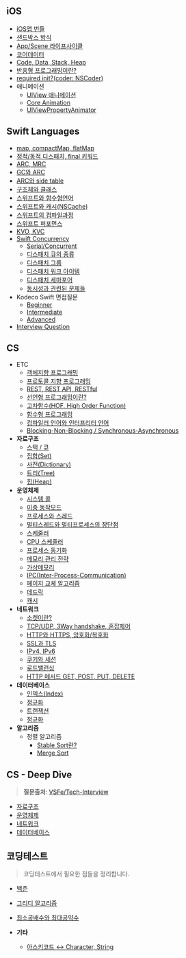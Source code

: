 ## iOS
- [iOS앱 번들](./iOS/app-bundle.md)
- [샌드박스 방식](./iOS/sandbox.md)
- [App/Scene 라이프사이클](./iOS/app-scene-lifecycle.md)
- [코어데이터](./iOS/coredata.md)
- [Code, Data, Stack, Heap](./iOS/code-data-stack-heap.md)
- [반응형 프로그래밍이란?](./iOS/reactive-programming.md)
- [required init?(coder: NSCoder)](./iOS/nscoder.md)
- 애니메이션
    - [UIView 애니메이션](./iOS/animation/uiview-animation.md)
    - [Core Animation]()
    - [UIViewPropertyAnimator]()

## Swift Languages
- [map, compactMap, flatMap](./swift-language/map_compactMap.md)
- [정적/동적 디스패치, final 키워드](./swift-language/dynamic-static-dispatch.md)
- [ARC, MRC](./swift-language/MRC-ARC.md)
- [GC와 ARC](./swift-language/gc-arc.md)
- [ARC와 side table](./swift-language/arc-sidetable.md)
- [구조체와 클래스](./swift-language/class-and-struct.md)
- [스위프트와 함수형언어](./swift-language/functional-programming.md)
- [스위프트와 캐시(NSCache)](./swift-language/swift-cache.md)
- [스위프트의 컴파일과정](./swift-language/swift-compile.md)
- [스위프트 퍼포먼스](./swift-language/swift-performance.md)
- [KVO, KVC](./swift-language/%08kvc-kvo.md)
- [Swift Concurrency](./swift-language/swift-concurrency.md)
    - [Serial/Concurrent](./swift-language/swift-concurrent/serial-concurrent.md)
    - [디스패치 큐의 종류](./swift-language/swift-concurrent/dispatchqueue.md)
    - [디스패치 그룹](./swift-language/swift-concurrent/dispatch-group.md)
    - [디스패치 워크 아이템](./swift-language/swift-concurrent/dispatchworkitem.md)
    - [디스패치 세마포어](./swift-language/swift-concurrent/semaphore.md)
    - [동시성과 관련된 문제들]()
- Kodeco Swift 면접질문
    - [Beginner]()
    - [Intermediate]()
    - [Advanced]()
- [Interview Question](./swift-language/interview_question/swift-interview-question.md)

## CS
- ETC
    - [객체지향 프로그래밍](./cs/etc/OOP.md)
    - [프로토콜 지향 프로그래밍](./cs/etc/protocol-oriented-programming.md)
    - [REST, REST API, RESTful](./cs/etc/restfulAPI.md)
    - [선언형 프로그래밍이란?]()
    - [고차함수(HOF, High Order Function)]()
    - [함수형 프로그래밍](./cs/etc/functional-programming.md)
    - [컴파일러 언어와 인터프리터 언어](./cs/etc/compile-interpreter.md)
    - [Blocking-Non-Blocking / Synchronous-Asynchronous](./cs/etc/blocking-nonblocking.md)
- **자료구조**
    - [스택 / 큐](./PS/data-structure/stack-queue.md)
    - [집합(Set)](./PS/data-structure/set.md)
    - [사전(Dictionary)](./PS/data-structure/dictionary.md)
    - [트리(Tree)](./cs/%EC%9E%90%EB%A3%8C%EA%B5%AC%EC%A1%B0/tree.md)
    - [힙(Heap)](./cs/%EC%9E%90%EB%A3%8C%EA%B5%AC%EC%A1%B0/heap.md)
- **운영체제**
    - [시스템 콜](./cs/%EC%9A%B4%EC%98%81%EC%B2%B4%EC%A0%9C/system-call.md)
    - [이중 동작모드](./cs/%EC%9A%B4%EC%98%81%EC%B2%B4%EC%A0%9C/dual-mode.md)
    - [프로세스와 스레드](./cs/%EC%9A%B4%EC%98%81%EC%B2%B4%EC%A0%9C/process-thread.md)
    - [멀티스레드와 멀티프로세스의 장단점](./cs/%EC%9A%B4%EC%98%81%EC%B2%B4%EC%A0%9C/multi-process-thread.md)
    - [스케줄러](./cs/%EC%9A%B4%EC%98%81%EC%B2%B4%EC%A0%9C/scheduler.md)
    - [CPU 스케줄러](./cs/%EC%9A%B4%EC%98%81%EC%B2%B4%EC%A0%9C/cpu-scheduler.md)
    - [프로세스 동기화](./cs/%EC%9A%B4%EC%98%81%EC%B2%B4%EC%A0%9C/process-synchonize.md)
    - [메모리 관리 전략](./cs/%EC%9A%B4%EC%98%81%EC%B2%B4%EC%A0%9C/memory-handle.md)
    - [가상메모리](./cs/%EC%9A%B4%EC%98%81%EC%B2%B4%EC%A0%9C/virtual-memory.md)
    - [IPC(Inter-Process-Communication)](./cs/%EC%9A%B4%EC%98%81%EC%B2%B4%EC%A0%9C/ipc.md)
    - [페이지 교체 알고리즘](./cs/%EC%9A%B4%EC%98%81%EC%B2%B4%EC%A0%9C/page-algorithm.md)
    - [데드락](./cs/%EC%9A%B4%EC%98%81%EC%B2%B4%EC%A0%9C/deadlock.md)
    - [캐시](./cs/%EC%9A%B4%EC%98%81%EC%B2%B4%EC%A0%9C/cache.md)
- **네트워크**
    - [소켓이란?](./cs/%EB%84%A4%ED%8A%B8%EC%9B%8C%ED%81%AC/socket.md)
    - [TCP/UDP, 3Way handshake, 혼잡제어](./cs/%EB%84%A4%ED%8A%B8%EC%9B%8C%ED%81%AC/network.md)
    - [HTTP와 HTTPS, 암호화/복호화](./cs/%EB%84%A4%ED%8A%B8%EC%9B%8C%ED%81%AC/HTTP%EC%99%80%20HTTPS.md)
    - [SSL과 TLS](./cs/%EB%84%A4%ED%8A%B8%EC%9B%8C%ED%81%AC/ssl-tls.md)
    - [IPv4, IPv6](./cs/%EB%84%A4%ED%8A%B8%EC%9B%8C%ED%81%AC/ipv4v6.md)
    - [쿠키와 세션](./cs/%EB%84%A4%ED%8A%B8%EC%9B%8C%ED%81%AC/cookie-and-session.md)
    - [로드밸런싱](./cs/%EB%84%A4%ED%8A%B8%EC%9B%8C%ED%81%AC/load_balancing.md)
    - [HTTP 메서드 GET, POST, PUT, DELETE](./cs/%EB%84%A4%ED%8A%B8%EC%9B%8C%ED%81%AC/HTTPmethod.md)
- **데이터베이스**
    - [인덱스(Index)](./cs/%EB%8D%B0%EC%9D%B4%ED%84%B0%EB%B2%A0%EC%9D%B4%EC%8A%A4/index.md)
    - [정규화](./cs/%EB%8D%B0%EC%9D%B4%ED%84%B0%EB%B2%A0%EC%9D%B4%EC%8A%A4/normalization.md)
    - [트랜잭션](./cs/%EB%8D%B0%EC%9D%B4%ED%84%B0%EB%B2%A0%EC%9D%B4%EC%8A%A4/transaction.md)
    - [정규화](./cs/%EB%8D%B0%EC%9D%B4%ED%84%B0%EB%B2%A0%EC%9D%B4%EC%8A%A4/normalization.md)
- **알고리즘**
    - 정렬 알고리즘
        - [Stable Sort란?](./cs/%EC%95%8C%EA%B3%A0%EB%A6%AC%EC%A6%98/sort/stable-sort.md)
        - [Merge Sort](./cs/%EC%95%8C%EA%B3%A0%EB%A6%AC%EC%A6%98/sort/merge-sort.md)

## CS - Deep Dive
> **질문출처**: [VSFe/Tech-Interview](https://github.com/VSFe/Tech-Interview)
- [자료구조](./cs/deep-question/data-structure.md)
- [운영체제](./cs/deep-question/os-q.md)
- [네트워크](./cs/deep-question/network.md)
- [데이터베이스](./cs/deep-question/database.md)

## 코딩테스트
> 코딩테스트에서 필요한 점들을 정리합니다.
- [백준](./PS/BOJ/)
- [그리디 알고리즘](./PS/algorithm/%EA%B7%B8%EB%A6%AC%EB%94%94.md)
- [최소공배수와 최대공약수](./PS/algorithm/%EC%B5%9C%EB%8C%80%EA%B3%B5%EC%95%BD%EC%88%98-%EC%B5%9C%EC%86%8C%EA%B3%B5%EB%B0%B0%EC%88%98.md)

- **기타**
    - [아스키코드 ↔️ Character, String](./PS/etc/asciiValue.md)